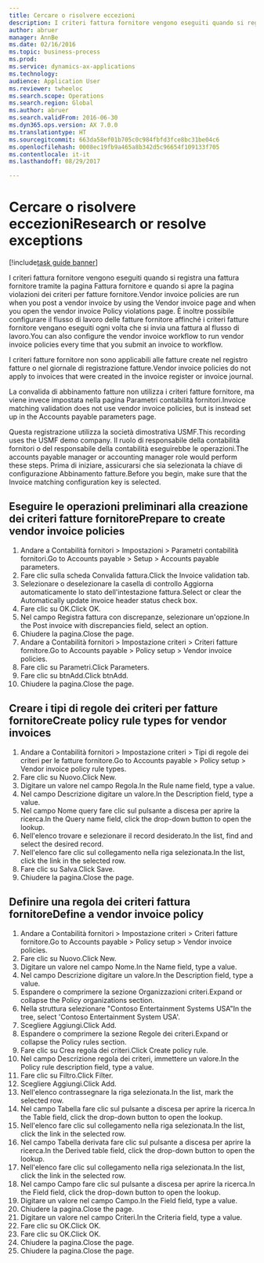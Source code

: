 ```yaml
--- 
title: Cercare o risolvere eccezioni
description: I criteri fattura fornitore vengono eseguiti quando si registra una fattura fornitore tramite la pagina Fattura fornitore e quando si apre la pagina violazioni dei criteri per fatture fornitore.
author: abruer
manager: AnnBe
ms.date: 02/16/2016
ms.topic: business-process
ms.prod: 
ms.service: dynamics-ax-applications
ms.technology: 
audience: Application User
ms.reviewer: twheeloc
ms.search.scope: Operations
ms.search.region: Global
ms.author: abruer
ms.search.validFrom: 2016-06-30
ms.dyn365.ops.version: AX 7.0.0
ms.translationtype: HT
ms.sourcegitcommit: 663da58ef01b705c0c984fbfd3fce8bc31be04c6
ms.openlocfilehash: 0008ec19fb9a465a8b342d5c96654f109133f705
ms.contentlocale: it-it
ms.lasthandoff: 08/29/2017

---
```

# <a name="research-or-resolve-exceptions"></a><span data-ttu-id="73861-103">Cercare o risolvere eccezioni</span><span class="sxs-lookup"><span data-stu-id="73861-103">Research or resolve exceptions</span></span>

[!include[task guide banner](../../includes/task-guide-banner.md)]

<span data-ttu-id="73861-104">I criteri fattura fornitore vengono eseguiti quando si registra una fattura fornitore tramite la pagina Fattura fornitore e quando si apre la pagina violazioni dei criteri per fatture fornitore.</span><span class="sxs-lookup"><span data-stu-id="73861-104">Vendor invoice policies are run when you post a vendor invoice by using the Vendor invoice page and when you open the vendor invoice Policy violations page.</span></span> <span data-ttu-id="73861-105">È inoltre possibile configurare il flusso di lavoro delle fatture fornitore affinché i criteri fatture fornitore vengano eseguiti ogni volta che si invia una fattura al flusso di lavoro.</span><span class="sxs-lookup"><span data-stu-id="73861-105">You can also configure the vendor invoice workflow to run vendor invoice policies every time that you submit an invoice to workflow.</span></span> 

<span data-ttu-id="73861-106">I criteri fatture fornitore non sono applicabili alle fatture create nel registro fatture o nel giornale di registrazione fatture.</span><span class="sxs-lookup"><span data-stu-id="73861-106">Vendor invoice policies do not apply to invoices that were created in the invoice register or invoice journal.</span></span> 

<span data-ttu-id="73861-107">La convalida di abbinamento fatture non utilizza i criteri fatture fornitore, ma viene invece impostata nella pagina Parametri contabilità fornitori.</span><span class="sxs-lookup"><span data-stu-id="73861-107">Invoice matching validation does not use vendor invoice policies, but is instead set up in the Accounts payable parameters page.</span></span>

<span data-ttu-id="73861-108">Questa registrazione utilizza la società dimostrativa USMF.</span><span class="sxs-lookup"><span data-stu-id="73861-108">This recording uses the USMF demo company.</span></span> <span data-ttu-id="73861-109">Il ruolo di responsabile della contabilità fornitori o del responsabile della contabilità eseguirebbe le operazioni.</span><span class="sxs-lookup"><span data-stu-id="73861-109">The accounts payable manager or accounting manager role would perform these steps.</span></span> <span data-ttu-id="73861-110">Prima di iniziare, assicurarsi che sia selezionata la chiave di configurazione Abbinamento fatture.</span><span class="sxs-lookup"><span data-stu-id="73861-110">Before you begin, make sure that the Invoice matching configuration key is selected.</span></span>


## <a name="prepare-to-create-vendor-invoice-policies"></a><span data-ttu-id="73861-111">Eseguire le operazioni preliminari alla creazione dei criteri fatture fornitore</span><span class="sxs-lookup"><span data-stu-id="73861-111">Prepare to create vendor invoice policies</span></span>
1. <span data-ttu-id="73861-112">Andare a Contabilità fornitori > Impostazioni > Parametri contabilità fornitori.</span><span class="sxs-lookup"><span data-stu-id="73861-112">Go to Accounts payable > Setup > Accounts payable parameters.</span></span>
2. <span data-ttu-id="73861-113">Fare clic sulla scheda Convalida fattura.</span><span class="sxs-lookup"><span data-stu-id="73861-113">Click the Invoice validation tab.</span></span>
3. <span data-ttu-id="73861-114">Selezionare o deselezionare la casella di controllo Aggiorna automaticamente lo stato dell'intestazione fattura.</span><span class="sxs-lookup"><span data-stu-id="73861-114">Select or clear the Automatically update invoice header status check box.</span></span>
4. <span data-ttu-id="73861-115">Fare clic su OK.</span><span class="sxs-lookup"><span data-stu-id="73861-115">Click OK.</span></span>
5. <span data-ttu-id="73861-116">Nel campo Registra fattura con discrepanze, selezionare un'opzione.</span><span class="sxs-lookup"><span data-stu-id="73861-116">In the Post invoice with discrepancies field, select an option.</span></span>
6. <span data-ttu-id="73861-117">Chiudere la pagina.</span><span class="sxs-lookup"><span data-stu-id="73861-117">Close the page.</span></span>
7. <span data-ttu-id="73861-118">Andare a Contabilità fornitori > Impostazione criteri > Criteri fatture fornitore.</span><span class="sxs-lookup"><span data-stu-id="73861-118">Go to Accounts payable > Policy setup > Vendor invoice policies.</span></span>
8. <span data-ttu-id="73861-119">Fare clic su Parametri.</span><span class="sxs-lookup"><span data-stu-id="73861-119">Click Parameters.</span></span>
9. <span data-ttu-id="73861-120">Fare clic su btnAdd.</span><span class="sxs-lookup"><span data-stu-id="73861-120">Click btnAdd.</span></span>
10. <span data-ttu-id="73861-121">Chiudere la pagina.</span><span class="sxs-lookup"><span data-stu-id="73861-121">Close the page.</span></span>

## <a name="create-policy-rule-types-for-vendor-invoices"></a><span data-ttu-id="73861-122">Creare i tipi di regole dei criteri per fatture fornitore</span><span class="sxs-lookup"><span data-stu-id="73861-122">Create policy rule types for vendor invoices</span></span>
1. <span data-ttu-id="73861-123">Andare a Contabilità fornitori > Impostazione criteri > Tipi di regole dei criteri per le fatture fornitore.</span><span class="sxs-lookup"><span data-stu-id="73861-123">Go to Accounts payable > Policy setup > Vendor invoice policy rule types.</span></span>
2. <span data-ttu-id="73861-124">Fare clic su Nuovo.</span><span class="sxs-lookup"><span data-stu-id="73861-124">Click New.</span></span>
3. <span data-ttu-id="73861-125">Digitare un valore nel campo Regola.</span><span class="sxs-lookup"><span data-stu-id="73861-125">In the Rule name field, type a value.</span></span>
4. <span data-ttu-id="73861-126">Nel campo Descrizione digitare un valore.</span><span class="sxs-lookup"><span data-stu-id="73861-126">In the Description field, type a value.</span></span>
5. <span data-ttu-id="73861-127">Nel campo Nome query fare clic sul pulsante a discesa per aprire la ricerca.</span><span class="sxs-lookup"><span data-stu-id="73861-127">In the Query name field, click the drop-down button to open the lookup.</span></span>
6. <span data-ttu-id="73861-128">Nell'elenco trovare e selezionare il record desiderato.</span><span class="sxs-lookup"><span data-stu-id="73861-128">In the list, find and select the desired record.</span></span>
7. <span data-ttu-id="73861-129">Nell'elenco fare clic sul collegamento nella riga selezionata.</span><span class="sxs-lookup"><span data-stu-id="73861-129">In the list, click the link in the selected row.</span></span>
8. <span data-ttu-id="73861-130">Fare clic su Salva.</span><span class="sxs-lookup"><span data-stu-id="73861-130">Click Save.</span></span>
9. <span data-ttu-id="73861-131">Chiudere la pagina.</span><span class="sxs-lookup"><span data-stu-id="73861-131">Close the page.</span></span>

## <a name="define-a-vendor-invoice-policy"></a><span data-ttu-id="73861-132">Definire una regola dei criteri fattura fornitore</span><span class="sxs-lookup"><span data-stu-id="73861-132">Define a vendor invoice policy</span></span>
1. <span data-ttu-id="73861-133">Andare a Contabilità fornitori > Impostazione criteri > Criteri fatture fornitore.</span><span class="sxs-lookup"><span data-stu-id="73861-133">Go to Accounts payable > Policy setup > Vendor invoice policies.</span></span>
2. <span data-ttu-id="73861-134">Fare clic su Nuovo.</span><span class="sxs-lookup"><span data-stu-id="73861-134">Click New.</span></span>
3. <span data-ttu-id="73861-135">Digitare un valore nel campo Nome.</span><span class="sxs-lookup"><span data-stu-id="73861-135">In the Name field, type a value.</span></span>
4. <span data-ttu-id="73861-136">Nel campo Descrizione digitare un valore.</span><span class="sxs-lookup"><span data-stu-id="73861-136">In the Description field, type a value.</span></span>
5. <span data-ttu-id="73861-137">Espandere o comprimere la sezione Organizzazioni criteri.</span><span class="sxs-lookup"><span data-stu-id="73861-137">Expand or collapse the Policy organizations section.</span></span>
6. <span data-ttu-id="73861-138">Nella struttura selezionare "Contoso Entertainment Systems USA"</span><span class="sxs-lookup"><span data-stu-id="73861-138">In the tree, select 'Contoso Entertainment System USA'.</span></span>
7. <span data-ttu-id="73861-139">Scegliere Aggiungi.</span><span class="sxs-lookup"><span data-stu-id="73861-139">Click Add.</span></span>
8. <span data-ttu-id="73861-140">Espandere o comprimere la sezione Regole dei criteri.</span><span class="sxs-lookup"><span data-stu-id="73861-140">Expand or collapse the Policy rules section.</span></span>
9. <span data-ttu-id="73861-141">Fare clic su Crea regola dei criteri.</span><span class="sxs-lookup"><span data-stu-id="73861-141">Click Create policy rule.</span></span>
10. <span data-ttu-id="73861-142">Nel campo Descrizione regola dei criteri, immettere un valore.</span><span class="sxs-lookup"><span data-stu-id="73861-142">In the Policy rule description field, type a value.</span></span>
11. <span data-ttu-id="73861-143">Fare clic su Filtro.</span><span class="sxs-lookup"><span data-stu-id="73861-143">Click Filter.</span></span>
12. <span data-ttu-id="73861-144">Scegliere Aggiungi.</span><span class="sxs-lookup"><span data-stu-id="73861-144">Click Add.</span></span>
13. <span data-ttu-id="73861-145">Nell'elenco contrassegnare la riga selezionata.</span><span class="sxs-lookup"><span data-stu-id="73861-145">In the list, mark the selected row.</span></span>
14. <span data-ttu-id="73861-146">Nel campo Tabella fare clic sul pulsante a discesa per aprire la ricerca.</span><span class="sxs-lookup"><span data-stu-id="73861-146">In the Table field, click the drop-down button to open the lookup.</span></span>
15. <span data-ttu-id="73861-147">Nell'elenco fare clic sul collegamento nella riga selezionata.</span><span class="sxs-lookup"><span data-stu-id="73861-147">In the list, click the link in the selected row.</span></span>
16. <span data-ttu-id="73861-148">Nel campo Tabella derivata fare clic sul pulsante a discesa per aprire la ricerca.</span><span class="sxs-lookup"><span data-stu-id="73861-148">In the Derived table field, click the drop-down button to open the lookup.</span></span>
17. <span data-ttu-id="73861-149">Nell'elenco fare clic sul collegamento nella riga selezionata.</span><span class="sxs-lookup"><span data-stu-id="73861-149">In the list, click the link in the selected row.</span></span>
18. <span data-ttu-id="73861-150">Nel campo Campo fare clic sul pulsante a discesa per aprire la ricerca.</span><span class="sxs-lookup"><span data-stu-id="73861-150">In the Field field, click the drop-down button to open the lookup.</span></span>
19. <span data-ttu-id="73861-151">Digitare un valore nel campo Campo.</span><span class="sxs-lookup"><span data-stu-id="73861-151">In the Field field, type a value.</span></span>
20. <span data-ttu-id="73861-152">Chiudere la pagina.</span><span class="sxs-lookup"><span data-stu-id="73861-152">Close the page.</span></span>
21. <span data-ttu-id="73861-153">Digitare un valore nel campo Criteri.</span><span class="sxs-lookup"><span data-stu-id="73861-153">In the Criteria field, type a value.</span></span>
22. <span data-ttu-id="73861-154">Fare clic su OK.</span><span class="sxs-lookup"><span data-stu-id="73861-154">Click OK.</span></span>
23. <span data-ttu-id="73861-155">Fare clic su OK.</span><span class="sxs-lookup"><span data-stu-id="73861-155">Click OK.</span></span>
24. <span data-ttu-id="73861-156">Chiudere la pagina.</span><span class="sxs-lookup"><span data-stu-id="73861-156">Close the page.</span></span>
25. <span data-ttu-id="73861-157">Chiudere la pagina.</span><span class="sxs-lookup"><span data-stu-id="73861-157">Close the page.</span></span>


